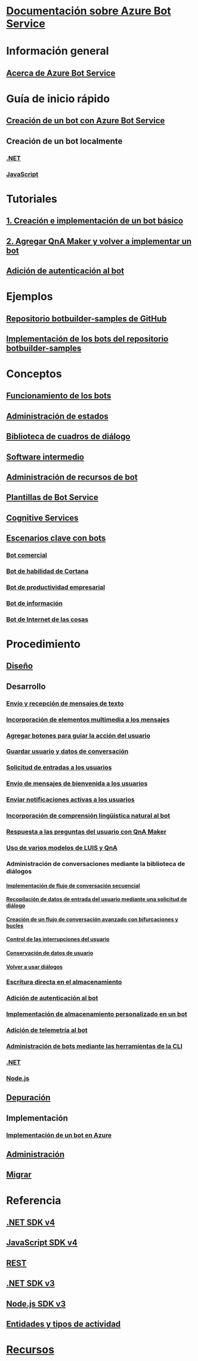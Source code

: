 # [Documentación sobre Azure Bot Service](index.md)
# Información general
## [Acerca de Azure Bot Service](bot-service-overview-introduction.md)
# Guía de inicio rápido
## [Creación de un bot con Azure Bot Service](~/bot-service-quickstart.md)
## Creación de un bot localmente
### [.NET](dotnet/bot-builder-dotnet-sdk-quickstart.md)
### [JavaScript](javascript/bot-builder-javascript-quickstart.md)
# Tutoriales
## [1. Creación e implementación de un bot básico](v4sdk/bot-builder-tutorial-basic-deploy.md)
## [2. Agregar QnA Maker y volver a implementar un bot](v4sdk/bot-builder-tutorial-add-qna.md)
## [Adición de autenticación al bot](bot-builder-tutorial-authentication.md)
# Ejemplos
## [Repositorio botbuilder-samples de GitHub](https://github.com/Microsoft/BotBuilder-Samples/blob/master/README.md)
## [Implementación de los bots del repositorio botbuilder-samples](bot-builder-deploy-samples.md)
# Conceptos
## [Funcionamiento de los bots](v4sdk/bot-builder-basics.md)
## [Administración de estados](v4sdk/bot-builder-concept-state.md)
## [Biblioteca de cuadros de diálogo](v4sdk/bot-builder-concept-dialog.md)
## [Software intermedio](v4sdk/bot-builder-concept-middleware.md)
## [Administración de recursos de bot](v4sdk/bot-file-basics.md)
<!-- [Language understanding](v4sdk/bot-builder-concept-luis.md) -->
## [Plantillas de Bot Service](bot-service-concept-templates.md)
## [Cognitive Services](bot-service-concept-intelligence.md)
## [Escenarios clave con bots](bot-service-scenario-overview.md)
### [Bot comercial](bot-service-scenario-commerce.md)
### [Bot de habilidad de Cortana](bot-service-scenario-cortana-skill.md)
### [Bot de productividad empresarial](bot-service-scenario-enterprise-productivity.md)
### [Bot de información](bot-service-scenario-informational.md)
### [Bot de Internet de las cosas](bot-service-scenario-internet-things.md)
# Procedimiento 
## [Diseño](design/TOC.md)
## Desarrollo
<!-- ## [Best practice for welcoming the user](v4sdk/bot-builder-welcome-user.md) -->
### [Envío y recepción de mensajes de texto](v4sdk/bot-builder-howto-send-messages.md)
### [Incorporación de elementos multimedia a los mensajes](v4sdk/bot-builder-howto-add-media-attachments.md)
### [Agregar botones para guiar la acción del usuario](v4sdk/bot-builder-howto-add-suggested-actions.md)
### [Guardar usuario y datos de conversación](v4sdk/bot-builder-howto-v4-state.md) 
### [Solicitud de entradas a los usuarios](v4sdk/bot-builder-primitive-prompts.md) 
### [Envío de mensajes de bienvenida a los usuarios](v4sdk/bot-builder-send-welcome-message.md)
<!-- ## [Add input hints to messages](v4sdk/bot-builder-howto-add-input-hints.md) -->
### [Enviar notificaciones activas a los usuarios](v4sdk/bot-builder-howto-proactive-message.md)
### [Incorporación de comprensión lingüística natural al bot](v4sdk/bot-builder-howto-v4-luis.md)
### [Respuesta a las preguntas del usuario con QnA Maker](v4sdk/bot-builder-howto-qna.md)
### [Uso de varios modelos de LUIS y QnA](v4sdk/bot-builder-tutorial-dispatch.md)
### Administración de conversaciones mediante la biblioteca de diálogos 
#### [Implementación de flujo de conversación secuencial](v4sdk/bot-builder-dialog-manage-conversation-flow.md)
#### [Recopilación de datos de entrada del usuario mediante una solicitud de diálogo](v4sdk/bot-builder-prompts.md)
#### [Creación de un flujo de conversación avanzado con bifurcaciones y bucles](v4sdk/bot-builder-dialog-manage-complex-conversation-flow.md)
#### [Control de las interrupciones del usuario](v4sdk/bot-builder-howto-handle-user-interrupt.md)
#### [Conservación de datos de usuario](v4sdk/bot-builder-tutorial-persist-user-inputs.md)
#### [Volver a usar diálogos](v4sdk/bot-builder-compositcontrol.md)
### [Escritura directa en el almacenamiento](v4sdk/bot-builder-howto-v4-storage.md)
### [Adición de autenticación al bot](v4sdk/bot-builder-authentication.md)
### [Implementación de almacenamiento personalizado en un bot](v4sdk/bot-builder-custom-storage.md)
### [Adición de telemetría al bot](v4sdk/bot-builder-telemetry.md)
### [Administración de bots mediante las herramientas de la CLI](bot-builder-tools.md)
### [.NET](dotnet/TOC.md)
### [Node.js](nodejs/TOC.md)
## [Depuración](debug/TOC.md)
## Implementación
### [Implementación de un bot en Azure](bot-builder-deploy-az-cli.md)
<!-- ### [Deploy your C# bot using Visual Studio](bot-builder-howto-deploy-azure.md)
### [Download and redeploy bot code](bot-service-build-download-source-code.md) 
### [Set up continuous deployment](bot-service-build-continuous-deployment.md) -->
## [Administración](manage/TOC.md)
## [Migrar](v4sdk/migration/TOC.md)
# Referencia
## [.NET SDK v4](https://aka.ms/botframework-v4-cs-sdk)
## [JavaScript SDK v4](https://aka.ms/jssdk4)
## [REST](rest-api/TOC.md)
## [.NET SDK v3](https://aka.ms/botframework-v3-cs-sdk)
## [Node.js SDK v3](https://docs.botframework.com/en-us/node/builder/chat-reference/modules/_botbuilder_d_.html)
## [Entidades y tipos de actividad](bot-service-activities-entities.md)
# [Recursos](resources/TOC.md)
